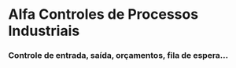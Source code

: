 # Alfa Controles de Processos Industriais
### Controle de entrada, saída, orçamentos, fila de espera...
